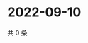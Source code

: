 # 2022-09-10

共 0 条

<!-- BEGIN WEIBO -->
<!-- 最后更新时间 Sat Sep 10 2022 23:17:26 GMT+0800 (China Standard Time) -->

<!-- END WEIBO -->

